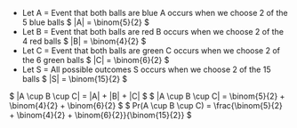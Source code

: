 <ul>
<li> Let A = Event that both balls are blue 
A occurs when we choose 2 of the 5 blue balls 
$ |A| = \binom{5}{2} $
	<li> Let B = Event that both balls are red 
	      B occurs when we choose 2 of the 4 red balls 
	      $ |B| = \binom{4}{2} $
	<li> Let C = Event that both balls are green 
	      C occurs when we choose 2 of the 6 green balls 
	      $ |C| = \binom{6}{2} $
	<li> Let S = All possible outcomes 
	      S occurs when we choose 2 of the 15 balls 
	      $ |S| = \binom{15}{2} $
</ul>
$ |A \cup B \cup C| = |A| + |B| + |C| $ 
$ |A \cup B \cup C| = \binom{5}{2} + \binom{4}{2} + \binom{6}{2} $ 
$ Pr(A \cup B \cup C) = \frac{\binom{5}{2} + \binom{4}{2} + \binom{6}{2}}{\binom{15}{2}} $
